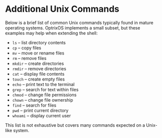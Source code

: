# Additional Unix Commands

Below is a brief list of common Unix commands typically found in mature operating systems. OptrixOS implements a small subset, but these examples may help when extending the shell:

- `ls` – list directory contents
- `cp` – copy files
- `mv` – move or rename files
- `rm` – remove files
- `mkdir` – create directories
- `rmdir` – remove directories
- `cat` – display file contents
- `touch` – create empty files
- `echo` – print text to the terminal
- `grep` – search for text within files
- `chmod` – change file permissions
- `chown` – change file ownership
- `find` – search for files
- `pwd` – print current directory
- `whoami` – display current user

This list is not exhaustive but covers many commands expected on a Unix-like system.
